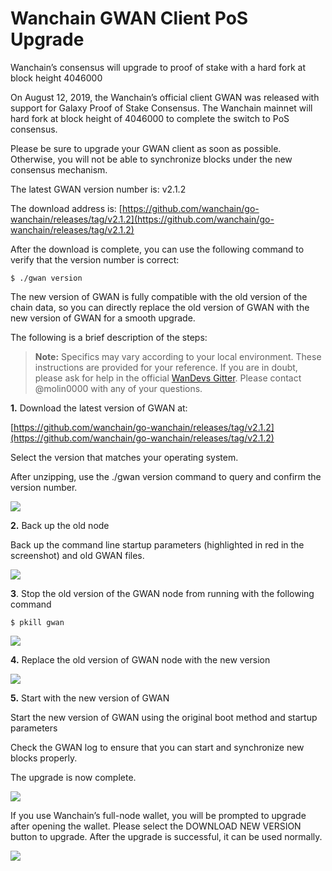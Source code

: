 
# Wanchain GWAN Client PoS Upgrade

Wanchain’s consensus will upgrade to proof of stake with a hard fork at block height 4046000

 On August 12, 2019, the Wanchain’s official client GWAN was released with support for Galaxy Proof of Stake Consensus. The Wanchain mainnet will hard fork at block height of 4046000 to complete the switch to PoS consensus. 

Please be sure to upgrade your GWAN client as soon as possible. Otherwise, you will not be able to synchronize blocks under the new consensus mechanism.

The latest GWAN version number is: v2.1.2

The download address is: [https://github.com/wanchain/go-wanchain/releases/tag/v2.1.2](https://github.com/wanchain/go-wanchain/releases/tag/v2.1.2)

After the download is complete, you can use the following command to verify that the version number is correct:

    $ ./gwan version

The new version of GWAN is fully compatible with the old version of the chain data, so you can directly replace the old version of GWAN with the new version of GWAN for a smooth upgrade.

The following is a brief description of the steps:
> **Note:** Specifics may vary according to your local environment. These instructions are provided for your reference. If you are in doubt, please ask for help in the official [WanDevs Gitter](https://gitter.im/wandevs/community). Please contact @molin0000 with any of your questions.

**1.** Download the latest version of GWAN at:

 [https://github.com/wanchain/go-wanchain/releases/tag/v2.1.2](https://github.com/wanchain/go-wanchain/releases/tag/v2.1.2) 

Select the version that matches your operating system.

After unzipping, use the ./gwan version command to query and confirm the version number.

![](https://cdn-images-1.medium.com/max/3572/0*vd2lX59FrREegzc2.png)

**2.** Back up the old node

Back up the command line startup parameters (highlighted in red in the screenshot) and old GWAN files.

![](https://cdn-images-1.medium.com/max/2000/0*4l7bEAy5s154bplY.png)

**3**. Stop the old version of the GWAN node from running with the following command

    $ pkill gwan

![](https://cdn-images-1.medium.com/max/2000/0*QmaoHJPio9BIFIlz.png)

**4.** Replace the old version of GWAN node with the new version

![](https://cdn-images-1.medium.com/max/2000/0*Bh6KyoCLxSbwQLbl.png)

**5.** Start with the new version of GWAN

Start the new version of GWAN using the original boot method and startup parameters

Check the GWAN log to ensure that you can start and synchronize new blocks properly.

The upgrade is now complete.

![](https://cdn-images-1.medium.com/max/2000/0*oI-SogZwFQlXdBfw.png)

If you use Wanchain’s full-node wallet, you will be prompted to upgrade after opening the wallet. Please select the DOWNLOAD NEW VERSION button to upgrade. After the upgrade is successful, it can be used normally.

![](https://cdn-images-1.medium.com/max/2800/0*gTYeYeLs9nDkXuEr.png)

